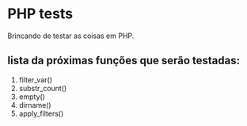 # PHP tests

Brincando de testar as coisas em PHP.


## lista da próximas funções que serão testadas:

1. filter_var()
2. substr_count()
3. empty()
4. dirname()
5. apply_filters()


